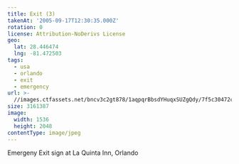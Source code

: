 ```yaml
---
title: Exit (3)
takenAt: '2005-09-17T12:30:35.000Z'
rotation: 0
license: Attribution-NoDerivs License
geo:
  lat: 28.446474
  lng: -81.472503
tags:
  - usa
  - orlando
  - exit
  - emergency
url: >-
  //images.ctfassets.net/bncv3c2gt878/1aqpqrBbsdYHuqxSUZgQdy/7f5c30472c539a028b9512c322accfab/exit-3_4325536922_o
size: 3161387
image:
  width: 1536
  height: 2048
contentType: image/jpeg
---
```


Emergeny Exit sign at La Quinta Inn, Orlando